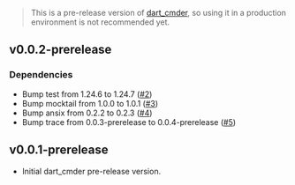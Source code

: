> This is a pre-release version of [dart_cmder](https://pub.dev/packages/dart_cmder), so using it in a production environment is not recommended yet.

## v0.0.2-prerelease

### Dependencies

- Bump test from 1.24.6 to 1.24.7 ([#2](https://github.com/nikosportolos/dart_cmder/pull/2))
- Bump mocktail from 1.0.0 to 1.0.1 ([#3](https://github.com/nikosportolos/dart_cmder/pull/3))
- Bump ansix from 0.2.2 to 0.2.3 ([#4](https://github.com/nikosportolos/dart_cmder/pull/4))
- Bump trace from 0.0.3-prerelease to 0.0.4-prerelease ([#5](https://github.com/nikosportolos/dart_cmder/pull/5))


## v0.0.1-prerelease

- Initial dart_cmder pre-release version.
